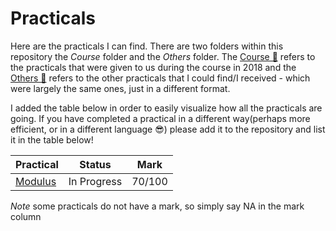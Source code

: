 # Practicals
Here are the practicals I can find. There are two folders within this repository the *Course* folder and the *Others* folder. The [Course 📁](Course) refers to the practicals that were given to us during the course in 2018 and the [Others 📁](Others) refers to the other practicals that I could find/I received - which were largely the same ones, just in a different format.

I added the table below in order to easily visualize how all the practicals are going. If you have completed a practical in a different way(perhaps more efficient, or in a different language 😎)  please add it to the repository and list it in the table below!

|Practical|Status|Mark|
|---|---|---|
|[Modulus](Course/modulus)|In Progress|70/100|


*Note* some practicals do not have a mark, so simply say NA in the mark column